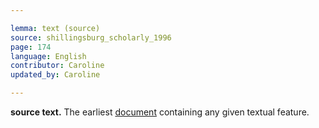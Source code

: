 ```yaml
---

lemma: text (source)
source: shillingsburg_scholarly_1996
page: 174
language: English
contributor: Caroline
updated_by: Caroline

---
```


**source text.** The earliest [document](document.html) containing any given textual feature.
